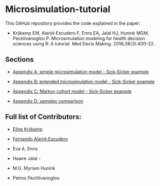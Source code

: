# Microsimulation-tutorial
This GitHub repository provides the code explained in the paper: 

- Krijkamp EM, Alarid-Escudero F, Enns EA, Jalal HJ, Hunink MGM, Pechlivanoglou P. Microsimulation modeling for health decision sciences using R: A tutorial. Med Decis Making. 2018;38(3):400–22. 

## Sections
- [Appendix A: simple microsimulation model - Sick-Sicker example](https://github.com/DARTH-git/Microsimulation-tutorial/blob/master/Appendix%20A_online_supp.R)

- [Appendix B: extended microsimulation model - Sick-Sicker example](https://github.com/DARTH-git/Microsimulation-tutorial/blob/master/Appendix%20B_online_supp.R)

- [Appendix C: Markov cohort model - Sick-Sicker example](https://github.com/DARTH-git/Microsimulation-tutorial/blob/master/Appendix%20C_online_supp.R)

- [Appendix D: samplev comparison](https://github.com/DARTH-git/Microsimulation-tutorial/blob/master/Appendix%20D_online_supp.R)

## Full list of Contributors:

  * [Eline Krijkamp](https://github.com/krijkamp) 

  * [Fernando Alarid-Escudero](https://github.com/feralaes) 

  * Eva A. Enns 
  
  * Hawre Jalal - 

  * M.G. Myriam Hunink 

  * Petros Pechlivanoglou
